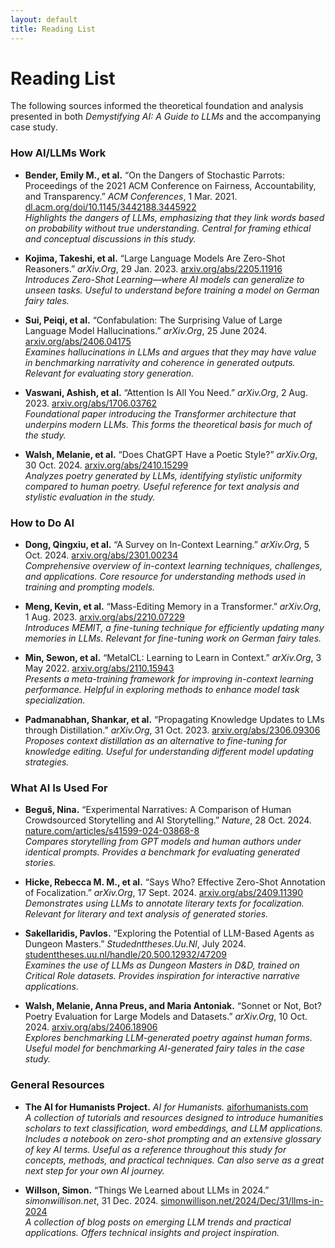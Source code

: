 ```yaml
---
layout: default
title: Reading List
---
```


# Reading List

The following sources informed the theoretical foundation and analysis presented in both *Demystifying AI: A Guide to LLMs* and the accompanying case study.

### How AI/LLMs Work

- **Bender, Emily M., et al.** “On the Dangers of Stochastic Parrots: Proceedings of the 2021 ACM Conference on Fairness, Accountability, and Transparency.” *ACM Conferences*, 1 Mar. 2021. [dl.acm.org/doi/10.1145/3442188.3445922](https://dl.acm.org/doi/10.1145/3442188.3445922)  
  *Highlights the dangers of LLMs, emphasizing that they link words based on probability without true understanding. Central for framing ethical and conceptual discussions in this study.*

- **Kojima, Takeshi, et al.** “Large Language Models Are Zero-Shot Reasoners.” *arXiv.Org*, 29 Jan. 2023. [arxiv.org/abs/2205.11916](https://arxiv.org/abs/2205.11916)  
  *Introduces Zero-Shot Learning—where AI models can generalize to unseen tasks. Useful to understand before training a model on German fairy tales.*

- **Sui, Peiqi, et al.** “Confabulation: The Surprising Value of Large Language Model Hallucinations.” *arXiv.Org*, 25 June 2024. [arxiv.org/abs/2406.04175](https://arxiv.org/abs/2406.04175)  
  *Examines hallucinations in LLMs and argues that they may have value in benchmarking narrativity and coherence in generated outputs. Relevant for evaluating story generation.*

- **Vaswani, Ashish, et al.** “Attention Is All You Need.” *arXiv.Org*, 2 Aug. 2023. [arxiv.org/abs/1706.03762](https://arxiv.org/abs/1706.03762)  
  *Foundational paper introducing the Transformer architecture that underpins modern LLMs. This forms the theoretical basis for much of the study.*

- **Walsh, Melanie, et al.** “Does ChatGPT Have a Poetic Style?” *arXiv.Org*, 30 Oct. 2024. [arxiv.org/abs/2410.15299](https://arxiv.org/abs/2410.15299)  
  *Analyzes poetry generated by LLMs, identifying stylistic uniformity compared to human poetry. Useful reference for text analysis and stylistic evaluation in the study.*

### How to Do AI

- **Dong, Qingxiu, et al.** “A Survey on In-Context Learning.” *arXiv.Org*, 5 Oct. 2024. [arxiv.org/abs/2301.00234](https://arxiv.org/abs/2301.00234)  
  *Comprehensive overview of in-context learning techniques, challenges, and applications. Core resource for understanding methods used in training and prompting models.*

- **Meng, Kevin, et al.** “Mass-Editing Memory in a Transformer.” *arXiv.Org*, 1 Aug. 2023. [arxiv.org/abs/2210.07229](https://arxiv.org/abs/2210.07229)  
  *Introduces MEMIT, a fine-tuning technique for efficiently updating many memories in LLMs. Relevant for fine-tuning work on German fairy tales.*

- **Min, Sewon, et al.** “MetaICL: Learning to Learn in Context.” *arXiv.Org*, 3 May 2022. [arxiv.org/abs/2110.15943](https://arxiv.org/abs/2110.15943)  
  *Presents a meta-training framework for improving in-context learning performance. Helpful in exploring methods to enhance model task specialization.*

- **Padmanabhan, Shankar, et al.** “Propagating Knowledge Updates to LMs through Distillation.” *arXiv.Org*, 31 Oct. 2023. [arxiv.org/abs/2306.09306](https://arxiv.org/abs/2306.09306)  
  *Proposes context distillation as an alternative to fine-tuning for knowledge editing. Useful for understanding different model updating strategies.*

### What AI Is Used For

- **Beguš, Nina.** “Experimental Narratives: A Comparison of Human Crowdsourced Storytelling and AI Storytelling.” *Nature*, 28 Oct. 2024. [nature.com/articles/s41599-024-03868-8](https://www.nature.com/articles/s41599-024-03868-8)  
  *Compares storytelling from GPT models and human authors under identical prompts. Provides a benchmark for evaluating generated stories.*

- **Hicke, Rebecca M. M., et al.** “Says Who? Effective Zero-Shot Annotation of Focalization.” *arXiv.Org*, 17 Sept. 2024. [arxiv.org/abs/2409.11390](https://arxiv.org/abs/2409.11390)  
  *Demonstrates using LLMs to annotate literary texts for focalization. Relevant for literary and text analysis of generated stories.*

- **Sakellaridis, Pavlos.** “Exploring the Potential of LLM-Based Agents as Dungeon Masters.” *Studednttheses.Uu.Nl*, July 2024. [studenttheses.uu.nl/handle/20.500.12932/47209](https://studenttheses.uu.nl/bitstream/handle/20.500.12932/47209/Thesis_Final.pdf?sequence=1&isAllowed=y)  
  *Examines the use of LLMs as Dungeon Masters in D&D, trained on Critical Role datasets. Provides inspiration for interactive narrative applications.*

- **Walsh, Melanie, Anna Preus, and Maria Antoniak.** “Sonnet or Not, Bot? Poetry Evaluation for Large Models and Datasets.” *arXiv.Org*, 10 Oct. 2024. [arxiv.org/abs/2406.18906](https://arxiv.org/abs/2406.18906)  
  *Explores benchmarking LLM-generated poetry against human forms. Useful model for benchmarking AI-generated fairy tales in the case study.*

### General Resources

- **The AI for Humanists Project.** *AI for Humanists.* [aiforhumanists.com](https://aiforhumanists.com)  
  *A collection of tutorials and resources designed to introduce humanities scholars to text classification, word embeddings, and LLM applications. Includes a notebook on zero-shot prompting and an extensive glossary of key AI terms. Useful as a reference throughout this study for concepts, methods, and practical techniques. Can also serve as a great next step for your own AI journey.*


- **Willson, Simon.** “Things We Learned about LLMs in 2024.” *simonwillison.net*, 31 Dec. 2024. [simonwillison.net/2024/Dec/31/llms-in-2024](https://simonwillison.net/2024/Dec/31/llms-in-2024/#some-of-those-gpt-4-models-run-on-my-laptop)  
  *A collection of blog posts on emerging LLM trends and practical applications. Offers technical insights and project inspiration.*


